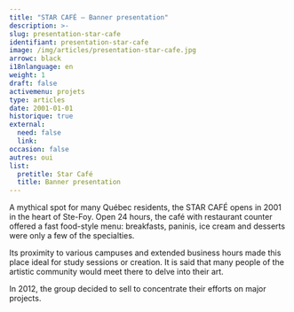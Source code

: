 ```yaml
---
title: "STAR CAFÉ – Banner presentation"
description: >-
slug: presentation-star-cafe
identifiant: presentation-star-cafe 
image: /img/articles/presentation-star-cafe.jpg
arrowc: black
i18nlanguage: en
weight: 1
draft: false
activemenu: projets
type: articles
date: 2001-01-01
historique: true
external:
  need: false
  link:
occasion: false
autres: oui
list:
  pretitle: Star Café
  title: Banner presentation
---
```


A mythical spot for many Québec residents, the STAR CAFÉ opens in 2001 in the heart of Ste-Foy. Open 24 hours, the café with restaurant counter offered a fast food-style menu: breakfasts, paninis, ice cream and desserts were only a few of the specialties.

Its proximity to various campuses and extended business hours made this place ideal for study sessions or creation. It is said that many people of the artistic community would meet there to delve into their art.

In 2012, the group decided to sell to concentrate their efforts on major projects.
  

 
